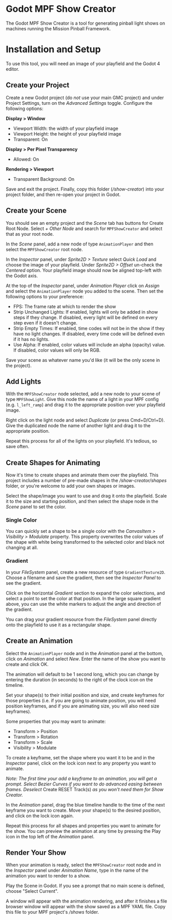 # Godot MPF Show Creator

The Godot MPF Show Creator is a tool for generating pinball light shows on machines running the Mission Pinball Framework.

# Installation and Setup

To use this tool, you will need an image of your playfield and the Godot 4 editor.

## Create your Project

Create a new Godot project (do *not* use your main GMC project) and under Project Settings, turn on the *Advanced Settings* toggle. Configure the following options:

**Display > Window**
* Viewport Width: the width of your playfield image
* Viewport Height: the height of your playfield image
* Transparent: On

**Display > Per Pixel Transparency**
* Allowed: On

**Rendering > Viewport**
* Transparent Background: On

Save and exit the project. Finally, copy this folder (*/show-creator*) into your project folder, and then re-open your project in Godot.

## Create your Scene

You should see an empty project and the *Scene* tab has buttons for Create Root Node. Select *+ Other Node* and search for `MPFShowCreator` and select that as your root node.

In the *Scene* panel, add a new node of type `AnimationPlayer` and then select the `MPFShowCreator` root node.

In the *Inspector* panel, under *Sprite2D > Texture* select *Quick Load* and choose the image of your playfield. Under *Sprite2D > Offset* un-check the *Centered* option. Your playfield image should now be aligned top-left with the Godot axis.

At the top of the *Inspector* panel, under *Animation Player* click on *Assign* and select the `AnimationPlayer` node you added to the scene. Then set the following options to your preference:

* FPS: The frame rate at which to render the show
* Strip Unchanged Lights: If enabled, lights will only be added in show steps if they change. If disabled, every light will be defined on every step even if it doesn't change.
* Strip Empty Times: If enabled, time codes will not be in the show if they have no light changes. If disabled, every time code will be defined even if it has no lights.
* Use Alpha: If enabled, color values will include an alpha (opacity) value. If disabled, color values will only be RGB.

Save your scene as whatever name you'd like (it will be the only scene in the project).

## Add Lights

With the `MPFShowCreator` node selected, add a new node to your scene of type `MPFShowLight`. Give this node the name of a light in your MPF config (e.g. `l_left_ramp`) and drag it to the appropriate position over your playfield image.

Right click on the light node and select *Duplicate* (or press Cmd+D/Ctrl+D). Give the duplicated node the name of another light and drag it to the appropriate position.

Repeat this process for all of the lights on your playfield. It's tedious, so save often.

## Create Shapes for Animating

Now it's time to create shapes and animate them over the playfield. This project includes a number of pre-made shapes in the */show-creator/shapes* folder, or you're welcome to add your own shapes or images.

Select the shape/image you want to use and drag it onto the playfield. Scale it to the size and starting position, and then select the shape node in the *Scene* panel to set the color.

### Single Color

You can quickly set a shape to be a single color with the *CanvasItem > Visibility > Modulate* property. This property overwrites the color values of the shape with white being transformed to the selected color and black not changing at all.

### Gradient

In your *FileSystem* panel, create a new resource of type `GradientTexture2D`. Choose a filename and save the gradient, then see the *Inspector Panel* to see the gradient.

Click on the horizontal *Gradient* section to expand the color selections, and select a point to set the color at that position. In the large square gradient above, you can use the white markers to adjust the angle and direction of the gradient.

You can drag your gradient resource from the *FileSystem* panel directly onto the playfield to use it as a rectangular shape.

## Create an Animation

Select the `AnimationPlayer` node and in the *Animation* panel at the bottom, click on *Animation* and select *New*. Enter the name of the show you want to create and click OK.

The animation will default to be 1 second long, which you can change by entering the duration (in seconds) to the right of the clock icon on the timeline.

Set your shape(s) to their initial position and size, and create keyframes for those properties (i.e. if you are going to animate position, you will need position keyframes, and if you are animating size, you will also need size keyframes).

Some properties that you may want to animate:

* Transform > Position
* Transform > Rotation
* Transform > Scale
* Visibility > Modulate

To create a keyframe, set the shape where you want it to be and in the *Inspector* panel, click on the lock icon next to any property you want to animate.

*Note: The first time your add a keyframe to an animation, you will get a prompt. Select Bezier Curves if you want to do advanced easing between frames. Deselect* Create RESET Track(s) *as you won't need them for Show Creator.*

In the *Animation* panel, drag the blue timeline handle to the time of the next keyframe you want to create. Move your shape(s) to the desired position, and click on the lock icon again.

Repeat this process for all shapes and properties you want to animate for the show. You can preview the animation at any time by pressing the Play icon in the top left of the *Animation* panel.

## Render Your Show

When your animation is ready, select the `MPFShowCreator` root node and in the *Inspector* panel under *Animation Name*, type in the name of the animation you want to render to a show.

Play the Scene in Godot. If you see a prompt that no main scene is defined, choose "Select Current".

A window will appear with the animation rendering, and after it finishes a file browser window will appear with the show saved as a MPF YAML file. Copy this file to your MPF project's */shows* folder.